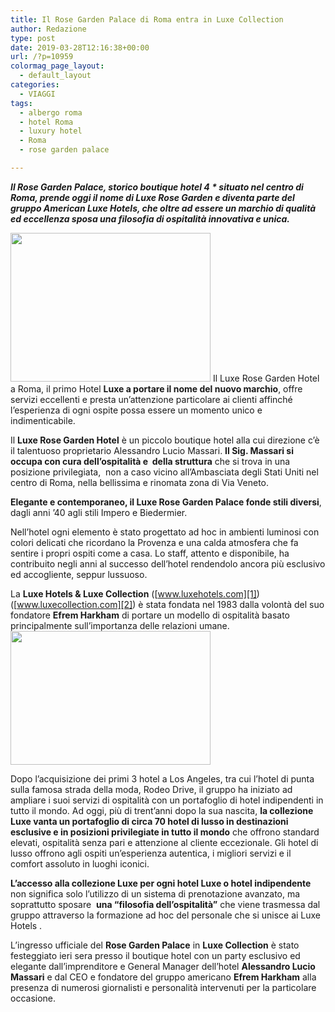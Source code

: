 ```yaml
---
title: Il Rose Garden Palace di Roma entra in Luxe Collection
author: Redazione
type: post
date: 2019-03-28T12:16:38+00:00
url: /?p=10959
colormag_page_layout:
  - default_layout
categories:
  - VIAGGI
tags:
  - albergo roma
  - hotel Roma
  - luxury hotel
  - Roma
  - rose garden palace

---
```

**_Il Rose Garden Palace, storico boutique hotel 4 * situato nel centro di Roma, prende oggi il nome di Luxe Rose Garden e diventa parte del gruppo American Luxe Hotels, che oltre ad essere un marchio di qualità ed eccellenza sposa una filosofia di ospitalità innovativa e unica._**

<img decoding="async" loading="lazy" class="alignleft wp-image-10964 size-full" src="https://progressonline.it/wp-content/uploads/2019/03/13-1-di-1-1.jpg" alt="" width="320" height="238" /> Il Luxe Rose Garden Hotel a Roma, il primo Hotel **Luxe a portare il nome del nuovo marchio**, offre servizi eccellenti e presta un&#8217;attenzione particolare ai clienti affinché l&#8217;esperienza di ogni ospite possa essere un momento unico e indimenticabile.

Il **Luxe Rose Garden Hotel** è un piccolo boutique hotel alla cui direzione c’è il talentuoso proprietario Alessandro Lucio Massari. **Il Sig. Massari si occupa con cura dell&#8217;ospitalità e  della struttura** che si trova in una posizione privilegiata,  non a caso vicino all&#8217;Ambasciata degli Stati Uniti nel centro di Roma, nella bellissima e rinomata zona di Via Veneto.

**Elegante e contemporaneo, il Luxe Rose Garden Palace fonde stili diversi**, dagli anni &#8217;40 agli stili Impero e Biedermier.

Nell&#8217;hotel ogni elemento è stato progettato ad hoc in ambienti luminosi con colori delicati che ricordano la Provenza e una calda atmosfera che fa sentire i propri ospiti come a casa. Lo staff, attento e disponibile, ha contribuito negli anni al successo dell&#8217;hotel rendendolo ancora più esclusivo ed accogliente, seppur lussuoso.

La **Luxe Hotels & Luxe Collection** ([www.luxehotels.com][1]) ([www.luxecollection.com][2]) è stata fondata nel 1983 dalla volontà del suo fondatore **Efrem Harkham** di portare un modello di ospitalità basato principalmente sull&#8217;importanza delle relazioni umane.<img decoding="async" loading="lazy" class="alignright wp-image-10963 size-full" src="https://progressonline.it/wp-content/uploads/2019/03/Facciata-Hotel-1.jpg" alt="" width="320" height="214" />

Dopo l&#8217;acquisizione dei primi 3 hotel a Los Angeles, tra cui l&#8217;hotel di punta sulla famosa strada della moda, Rodeo Drive, il gruppo ha iniziato ad ampliare i suoi servizi di ospitalità con un portafoglio di hotel indipendenti in tutto il mondo. Ad oggi, più di trent&#8217;anni dopo la sua nascita, **la collezione Luxe vanta un portafoglio di circa 70 hotel di lusso in destinazioni esclusive e in posizioni privilegiate in tutto il mondo** che offrono standard elevati, ospitalità senza pari e attenzione al cliente eccezionale. Gli hotel di lusso offrono agli ospiti un&#8217;esperienza autentica, i migliori servizi e il comfort assoluto in luoghi iconici.

**L&#8217;accesso alla collezione Luxe per ogni hotel Luxe o hotel indipendente** non significa solo l&#8217;utilizzo di un sistema di prenotazione avanzato, ma soprattutto sposare  **una &#8220;filosofia dell&#8217;ospitalità&#8221;** che viene trasmessa dal gruppo attraverso la formazione ad hoc del personale che si unisce ai Luxe Hotels .

L’ingresso ufficiale del **Rose Garden Palace** in **Luxe Collection** è stato festeggiato ieri sera presso il boutique hotel con un party esclusivo ed elegante dall’imprenditore e General Manager dell’hotel **Alessandro Lucio Massari** e dal CEO e fondatore del gruppo americano **Efrem Harkham** alla presenza di numerosi giornalisti e personalità intervenuti per la particolare occasione.

 [1]: https://www.luxehotels.com/
 [2]: https://www.luxecollection.com/